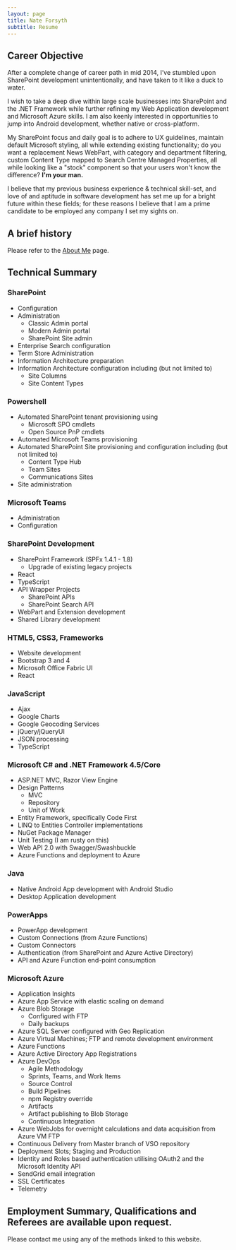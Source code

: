 ```yaml
---
layout: page
title: Nate Forsyth
subtitle: Resume
---
```


## Career Objective

After a complete change of career path in mid 2014, I’ve stumbled upon SharePoint development unintentionally, and have taken to it like a duck to water.

I wish to take a deep dive within large scale businesses into SharePoint and the .NET Framework while further refining my Web Application development and Microsoft Azure skills. I am also keenly interested in opportunities to jump into Android development, whether native or cross-platform.

My SharePoint focus and daily goal is to adhere to UX guidelines, maintain default Microsoft styling, all while extending existing functionality; do you want a replacement News WebPart, with category and department filtering, custom Content Type mapped to Search Centre Managed Properties, all while looking like a "stock" component so that your users won't know the difference? **I'm your man.**

I believe that my previous business experience & technical skill-set, and love of and aptitude in software development has set me up for a bright future within these fields; for these reasons I believe that I am a prime candidate to be employed any company I set my sights on.


## A brief history

Please refer to the [About Me](https://dreamsof.dev/aboutme) page.


## Technical Summary


### SharePoint

- Configuration
- Administration
  - Classic Admin portal
  - Modern Admin portal
  - SharePoint Site admin
- Enterprise Search configuration
- Term Store Administration
- Information Architecture preparation
- Information Architecture configuration including (but not limited to)
  - Site Columns
  - Site Content Types


### Powershell

- Automated SharePoint tenant provisioning using
  - Microsoft SPO cmdlets
  - Open Source PnP cmdlets
- Automated Microsoft Teams provisioning
- Automated SharePoint Site provisioning and configuration including (but not limited to)
  - Content Type Hub
  - Team Sites
  - Communications Sites
- Site administration


### Microsoft Teams

- Administration
- Configuration


### SharePoint Development

- SharePoint Framework (SPFx 1.4.1 - 1.8)
  - Upgrade of existing legacy projects
- React
- TypeScript
- API Wrapper Projects
  - SharePoint APIs
  - SharePoint Search API
- WebPart and Extension development
- Shared Library development


### HTML5, CSS3, Frameworks

- Website development
- Bootstrap 3 and 4
- Microsoft Office Fabric UI
- React


### JavaScript

- Ajax
- Google Charts
- Google Geocoding Services
- jQuery/jQueryUI
- JSON processing
- TypeScript


### Microsoft C# and .NET Framework 4.5/Core

- ASP.NET MVC, Razor View Engine
- Design Patterns
  - MVC
  - Repository
  - Unit of Work
- Entity Framework, specifically Code First
- LINQ to Entities Controller implementations
- NuGet Package Manager
- Unit Testing (I am rusty on this)
- Web API 2.0 with Swagger/Swashbuckle
- Azure Functions and deployment to Azure


### Java

- Native Android App development with Android Studio
- Desktop Application development


### PowerApps

- PowerApp development
- Custom Connections (from Azure Functions)
- Custom Connectors
- Authentication (from SharePoint and Azure Active Directory)
- API and Azure Function end-point consumption


### Microsoft Azure
- Application Insights
- Azure App Service with elastic scaling on demand
- Azure Blob Storage
  - Configured with FTP
  - Daily backups
- Azure SQL Server configured with Geo Replication
- Azure Virtual Machines; FTP and remote development environment
- Azure Functions
- Azure Active Directory App Registrations
- Azure DevOps
  - Agile Methodology
  - Sprints, Teams, and Work Items
  - Source Control
  - Build Pipelines
  - npm Registry override
  - Artifacts
  - Artifact publishing to Blob Storage
  - Continuous Integration
- Azure WebJobs for overnight calculations and data acquisition from Azure VM FTP
- Continuous Delivery from Master branch of VSO repository
- Deployment Slots; Staging and Production
- Identity and Roles based authentication utilising OAuth2 and the Microsoft Identity API
- SendGrid email integration
- SSL Certificates
- Telemetry


## Employment Summary, Qualifications and Referees are available upon request.

Please contact me using any of the methods linked to this website.
